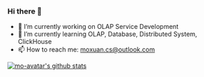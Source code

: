 ### Hi there 👋

- 🔭 I’m currently working on OLAP Service Development
- 🌱 I’m currently learning OLAP, Database, Distributed System, ClickHouse
- 📫 How to reach me: moxuan.cs@outlook.com

[![mo-avatar's github stats](https://github-readme-stats.vercel.app/api?username=mo-avatar "![mo-avatar's github stats")](https://github.com/mo-avatar/github-readme-stats)


